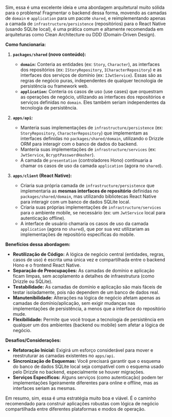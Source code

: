 Sim, essa é uma excelente ideia e uma abordagem arquitetural muito sólida para o problema! Fragmentar o backend dessa forma, movendo as camadas de `domain` e `application` para um pacote `shared`, e reimplementando apenas a camada de `infrastructure/persistence` (repositórios) para o React Native (usando SQLite local), é uma prática comum e altamente recomendada em arquiteturas como Clean Architecture ou DDD (Domain-Driven Design).

**Como funcionaria:**

1.  **`packages/shared` (novo conteúdo):**
    *   **`domain`:** Conteria as entidades (ex: `Story`, `Character`), as interfaces dos repositórios (ex: `IStoryRepository`, `ICharacterRepository`) e as interfaces dos serviços de domínio (ex: `IJwtService`). Essas são as regras de negócio puras, independentes de qualquer tecnologia de persistência ou framework web.
    *   **`application`:** Conteria os casos de uso (use cases) que orquestram as operações de negócio, utilizando as interfaces dos repositórios e serviços definidas no `domain`. Eles também seriam independentes da tecnologia de persistência.

2.  **`apps/api`:**
    *   Manteria suas implementações de `infrastructure/persistence` (ex: `StoryRepository`, `CharacterRepository`) que implementam as interfaces definidas no `packages/shared/domain`, utilizando o Drizzle ORM para interagir com o banco de dados do backend.
    *   Manteria suas implementações de `infrastructure/services` (ex: `JwtService`, `BcryptPasswordHasher`).
    *   A camada de `presentation` (controladores Hono) continuaria a chamar os casos de uso da camada `application` (agora no `shared`).

3.  **`apps/client` (React Native):**
    *   Criaria sua própria camada de `infrastructure/persistence` que implementaria as **mesmas interfaces de repositório** definidas no `packages/shared/domain`, mas utilizando bibliotecas React Native para interagir com um banco de dados SQLite local.
    *   Criaria suas próprias implementações de `infrastructure/services` para o ambiente mobile, se necessário (ex: um `JwtService` local para autenticação offline).
    *   A interface de usuário chamaria os casos de uso da camada `application` (agora no `shared`), que por sua vez utilizariam as implementações de repositório específicas do mobile.

**Benefícios dessa abordagem:**

*   **Reutilização de Código:** A lógica de negócio central (entidades, regras, casos de uso) é escrita uma única vez e compartilhada entre o backend Hono e o frontend React Native.
*   **Separação de Preocupações:** As camadas de domínio e aplicação ficam limpas, sem acoplamento a detalhes de infraestrutura (como Drizzle ou SQLite).
*   **Testabilidade:** As camadas de domínio e aplicação são mais fáceis de testar isoladamente, pois não dependem de um banco de dados real.
*   **Manutenibilidade:** Alterações na lógica de negócio afetam apenas as camadas de domínio/aplicação, sem exigir mudanças nas implementações de persistência, a menos que a interface do repositório mude.
*   **Flexibilidade:** Permite que você troque a tecnologia de persistência em qualquer um dos ambientes (backend ou mobile) sem afetar a lógica de negócio.

**Desafios/Considerações:**

*   **Refatoração Inicial:** Exigirá um esforço considerável para mover e reestruturar as camadas existentes no `apps/api`.
*   **Sincronização de Esquemas:** Você precisará garantir que o esquema do banco de dados SQLite local seja compatível com o esquema usado pelo Drizzle no backend, especialmente se houver migrações.
*   **Serviços Específicos:** Alguns serviços (como autenticação) podem ter implementações ligeiramente diferentes para online e offline, mas as interfaces seriam as mesmas.

Em resumo, sim, essa é uma estratégia muito boa e viável. É o caminho recomendado para construir aplicações robustas com lógica de negócio compartilhada entre diferentes plataformas e modos de operação.